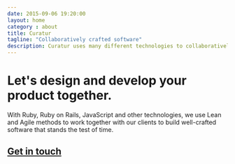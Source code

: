 ```yaml
---
date: 2015-09-06 19:20:00
layout: home
category : about
title: Curatur
tagline: "Collaboratively crafted software"
description: Curatur uses many different technologies to collaboratively craft software. Please get in touch to discuss your software needs.
---
```


# Let's design and develop your product together.

With Ruby, Ruby on Rails, JavaScript and other technologies, we use Lean
and Agile methods to work together with our clients to build well-crafted
software that stands the test of time.

## [Get in touch](/pages/contact.html)
